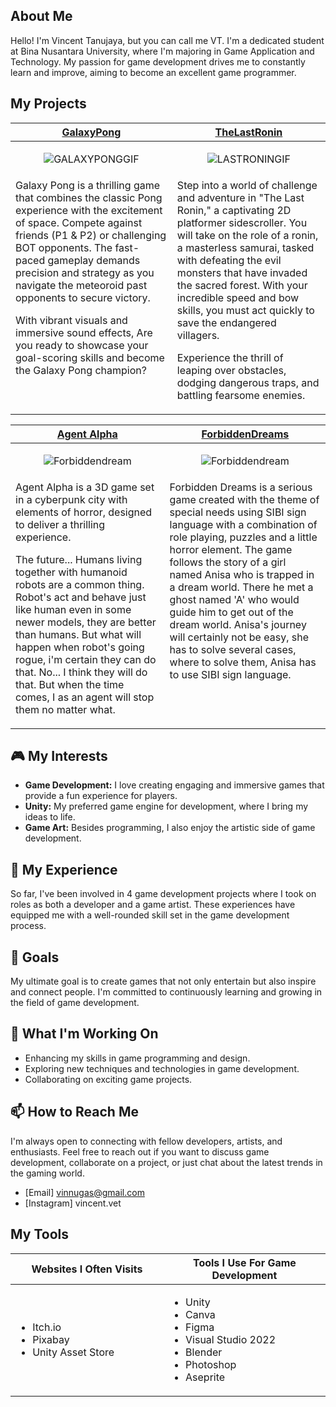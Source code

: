 ## About Me

Hello! I'm Vincent Tanujaya, but you can call me VT. I'm a dedicated student at Bina Nusantara University, where I'm majoring in Game Application and Technology. My passion for game development drives me to constantly learn and improve, aiming to become an excellent game programmer.


<h2>My Projects</h2>

<!-- ============================================= -->
<table>
  <thead>
    <tr>
      <th width="500px" align="center"><a href="https://github.com/VuinZ/GalaxyPong">GalaxyPong</th>
      <th width="500px" align="center"><a href="https://github.com/VuinZ/TheLastRonin">TheLastRonin</th>
    </tr>
  </thead>
  <tbody>
  <tr width="500px" align="center">
  <td>
    
![GALAXYPONGGIF](https://github.com/VuinZ/VuinZ/assets/156357008/a4a4dd3b-d23b-4f25-83bd-1886f6bc54e3)


  </td>
  <td>

![LASTRONINGIF](https://github.com/VuinZ/VuinZ/assets/156357008/d01b3f6e-678c-4a5d-a139-2e45ebacef07)


  </td>
  </tr>
  <tr width="500px">
  <td valign="text-top">
Galaxy Pong is a thrilling game that combines the classic Pong experience with the excitement of space. Compete against friends (P1 & P2) or challenging BOT opponents. The fast-paced gameplay demands precision and strategy as you navigate the meteoroid past opponents to secure victory. 
    
With vibrant visuals and immersive sound effects, Are you ready to showcase your goal-scoring skills and become the Galaxy Pong champion?
  </td>
  <td valign="text-top">
Step into a world of challenge and adventure in "The Last Ronin," a captivating 2D platformer sidescroller. You will take on the role of a ronin, a masterless samurai, tasked with defeating the evil monsters that have invaded the sacred forest. With your incredible speed and bow skills, you must act quickly to save the endangered villagers.

Experience the thrill of leaping over obstacles, dodging dangerous traps, and battling fearsome enemies.
  </td>
  </tr>
  

  </tbody>
</table>
<!-- ============================================= -->
<table>
  <thead>
    <tr>
      <th width="500px" align="center"><a href="https://github.com/VuinZ/Forbidden-Dream-Project">Agent Alpha</th>
      <th width="500px" align="center"><a href="https://github.com/VuinZ/Forbidden-Dream-Project">ForbiddenDreams</th>
    </tr>
  </thead>
  <tbody>
  <tr width="500px" align="center">
  <td>

  ![Forbiddendream](https://github.com/VuinZ/VuinZ/assets/156357008/27c71065-fd44-4752-a916-235bb19689b2)
  
  </td>
  <td>

  ![Forbiddendream](https://github.com/VuinZ/VuinZ/assets/156357008/27c71065-fd44-4752-a916-235bb19689b2)


  </td>
  </tr>
  <tr width="500px">
  <td valign="text-top">
Agent Alpha is a 3D game set in a cyberpunk city with elements of horror, designed to deliver a thrilling experience.

The future... Humans living together with humanoid robots are a common thing. Robot's act and behave just like human even in some newer models, they are better than humans. But what will happen when robot's going rogue, i'm certain they can do that. No... I think they will do that.  But when the time comes, I as an agent will stop them no matter what.  

  </td>
  <td valign="text-top">
Forbidden Dreams is a serious game created with the theme of special needs using SIBI sign language with a combination of role playing, puzzles and a little horror element. The game follows the story of a girl named Anisa who is trapped in a dream world. There he met a ghost named 'A' who would guide him to get out of the dream world. Anisa's journey will certainly not be easy, she has to solve several cases, where to solve them, Anisa has to use SIBI sign language. 
  </td>
  </tr>
  

  </tbody>
</table>

## 🎮 My Interests

- **Game Development:** I love creating engaging and immersive games that provide a fun experience for players.
- **Unity:** My preferred game engine for development, where I bring my ideas to life.
- **Game Art:** Besides programming, I also enjoy the artistic side of game development.

## 💼 My Experience

So far, I've been involved in 4 game development projects where I took on roles as both a developer and a game artist. These experiences have equipped me with a well-rounded skill set in the game development process.

## 🎯 Goals

My ultimate goal is to create games that not only entertain but also inspire and connect people. I'm committed to continuously learning and growing in the field of game development.

## 🌱 What I'm Working On

- Enhancing my skills in game programming and design.
- Exploring new techniques and technologies in game development.
- Collaborating on exciting game projects.

## 📫 How to Reach Me

I'm always open to connecting with fellow developers, artists, and enthusiasts. Feel free to reach out if you want to discuss game development, collaborate on a project, or just chat about the latest trends in the gaming world.

- [Email] vinnugas@gmail.com
- [Instagram] vincent.vet




<!-- ============================================= -->
<h2>My Tools</h2>
<table>
  <thead>
    <tr>
      <th width="500px" align="center">Websites I Often Visits</th>
      <th width="500px" align="center">Tools I Use For Game Development</th>
    </tr>
  </thead>
  <tbody>
  <tr width="500px" align="left">
  <td>

  - Itch.io
  - Pixabay
  - Unity Asset Store
  
  </td>
  <td>

  - Unity
  - Canva
  - Figma
  - Visual Studio 2022
  - Blender
  - Photoshop
  - Aseprite


  </td>
  </tr>
  </tbody>
</table>
<!-- ============================================= -->
